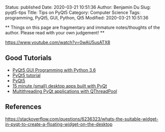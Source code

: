 Status: published
Date: 2020-03-21 10:51:36
Author: Benjamin Du
Slug: pyqt5-tips
Title: Tips on PyQt5
Category: Computer Science
Tags: programming, PyQt5, GUI, Python, Qt5
Modified: 2020-03-21 10:51:36

**
Things on this page are fragmentary and immature notes/thoughts of the author.
Please read with your own judgement!
**

https://www.youtube.com/watch?v=0wAU5usATX8

## Good Tutorials

- [PyQt5 GUI Programming with Python 3.6](https://www.youtube.com/playlist?list=PL1FgJUcJJ03uwFW8ys2ov2dffKs3ieGYk)
- [PyQt5 tutorial](http://zetcode.com/gui/pyqt5/)
- [PyQt5](https://pythonspot.com/pyqt5/)
- [15 minute (small) desktop apps built with PyQt](https://github.com/mfitzp/15-minute-apps)
- [Multithreading PyQt applications with QThreadPool](https://www.learnpyqt.com/courses/concurrent-execution/multithreading-pyqt-applications-qthreadpool/)

## References

https://stackoverflow.com/questions/6236323/whats-the-suitable-widget-in-pyqt-to-create-a-floating-widget-on-the-desktop
